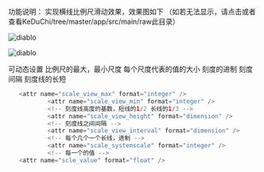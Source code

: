 功能说明：
实现横线比例尺滑动效果，效果图如下
（如若无法显示，请点击或者查看KeDuChi/tree/master/app/src/main/raw此目录）

![diablo](https://github.com/sirencode/KeDuChi/tree/master/app/src/main/raw/a.png)

![diablo](https://github.com/sirencode/KeDuChi/tree/master/app/src/main/raw/b.png)

可动态设置
比例尺的最大，最小尺度
每个尺度代表的值的大小
刻度的进制
刻度间隔
刻度线的长短

```java
   <attr name="scale_view_max" format="integer" />
           <attr name="scale_view_min" format="integer" />
           <!-- 刻度线高度的基数，短线的1/2 长线的1/3 -->
           <attr name="scale_view_height" format="dimension" />
           <!-- 刻度线之间间隔 -->
           <attr name="scale_view_interval" format="dimension" />
           <!-- 每个几个一个长线，进制 -->
           <attr name="scale_systemscale" format="integer" />
           <!-- 每一个的值 -->
   <attr name="scle_value" format="float" />

```